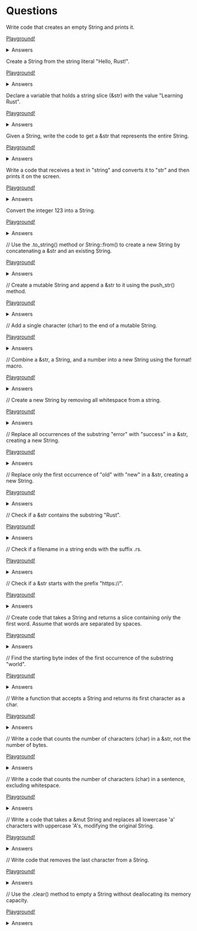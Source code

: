 # Questions

Write code that creates an empty String and prints it.

[Playground!]()

<details>
<summary>Answers</summary>

```rust
fn main() {
    //
    let empty_string: String = String::new();
    println!("{}", empty_string);
}
```

</details>

Create a String from the string literal "Hello, Rust!".

[Playground!]()

<details>
<summary>Answers</summary>

```rust
fn main() {
    //
    let literal_string: String = String::from("Hello, Rust!");
    println!("{}", literal_string);
}
```

</details>

Declare a variable that holds a string slice (&str) with the value "Learning Rust".

[Playground!]()

<details>
<summary>Answers</summary>

```rust
fn main() {
    //
    let hold_string: &str = "Learning Rust";
    println!("{}", hold_string);
}
```

</details>

Given a String, write the code to get a &str that represents the entire String.

[Playground!]()

<details>
<summary>Answers</summary>

```rust
fn main() {
    //
    let input_string: String = String::from("Learning Rust!");
    let input_str: &str = &input_string;
    println!("{}", input_str);
}

// or

fn main() {
    //
    let input_string: String = String::from("Learning Rust!");
    let input_str: &str = input_string.as_str();
    println!("{}", input_str);
}
```

</details>

Write a code that receives a text in "string" and converts it to "str" and then prints it on the screen.

[Playground!]()

<details>
<summary>Answers</summary>

```rust
use std::io;

fn main() {
    //
    println!("Enter text:");
    let mut input_string: String = String::new();
    io::stdin()
        .read_line(&mut input_string)
        .expect("Data entry error!");
    let text_string: &str = input_string.as_str();
    println!("\nText converted to &str: {}", text_string);
}
```

</details>

Convert the integer 123 into a String.

[Playground!]()

<details>
<summary>Answers</summary>

```rust
use std::io;

fn main() {
    //
    println!("Enter number:");
    let mut input_number: String = String::new();
    io::stdin()
        .read_line(&mut input_number)
        .expect("Data entry error!");

    //
    let number: u8 = input_number.trim().parse().expect("Data converting error!");
    println!("Converted value = {}", number);
}
```
</details>

// Use the .to_string() method or String::from() to create a new String by concatenating a &str and an existing String.

[Playground!]()

<details>
<summary>Answers</summary>

```rust
use std::io;

fn main() {
    //
    println!("Enter text:");
    let mut input_text: String = String::new();
    io::stdin()
        .read_line(&mut input_text)
        .expect("Data entry error!");

    //
    let text_01: &str = &input_text.as_str();
    let text_02: String = String::from("string");

    //
    println!("\n{}", text_01.to_string() + &text_02);
}
```
</details>

// Create a mutable String and append a &str to it using the push_str() method.

[Playground!]()

<details>
<summary>Answers</summary>

```rust
fn main() {
    //
    let mut mutable_string: String = String::from("Hello, ");
    mutable_string.push_str("word!");
    println!("{}", mutable_string);
}
```
</details>

// Add a single character (char) to the end of a mutable String.

[Playground!]()

<details>
<summary>Answers</summary>

```rust
fn main() {
    //
    let mut single_char: String = String::from("Hello, word");
    let character: char = '!';
    single_char.push(character);
    println!("{}", single_char);
}
```
</details>

// Combine a &str, a String, and a number into a new String using the format! macro.

[Playground!]()

<details>
<summary>Answers</summary>

```rust
fn main() {
    //
    let var_str: &str = "1";
    let var_string: String = String::from("2");
    let var_u8: u8 = 3;

    //
    let result = format!("{}{}{}", var_str, var_string, var_u8);
    println!("{}", result);
}
```

</details>

// Create a new String by removing all whitespace from a string.

[Playground!]()

<details>
<summary>Answers</summary>

```rust
use std::io;

fn main() {
    //
    println!("Enter text:");
    let mut input_text: String = String::new();
    io::stdin().read_line(&mut input_text).err();

    //
    let remove_wspace = input_text.replace(" ", "");
    println!("\nFirst Letter = {}", remove_wspace.trim());
}
```
</details>

// Replace all occurrences of the substring "error" with "success" in a &str, creating a new String.

[Playground!]()

<details>
<summary>Answers</summary>

```rust
use std::io;

fn main() {
    //
    println!("Enter text:");
    let mut input_text: String = String::new();
    io::stdin().read_line(&mut input_text).err();

    //
    let new_text = input_text.replace("error", "success");
    println!("\nFirst Letter = {}", new_text.trim());
}
```
</details>

// Replace only the first occurrence of "old" with "new" in a &str, creating a new String.

[Playground!]()

<details>
<summary>Answers</summary>

```rust
use std::io;

fn main() {
    //
    println!("Enter phrase:");
    let mut input_phrase: String = String::new();
    io::stdin().read_line(&mut input_phrase).err();

    //
    let phrase = input_phrase.replacen("old", "new", 1);
    println!("{}", phrase.trim());
}
```
</details>

// Check if a &str contains the substring "Rust".

[Playground!]()

<details>
<summary>Answers</summary>

```rust
use std::io;

fn main() {
    //
    println!("Enter text:");
    let mut input_text: String = String::new();
    io::stdin().read_line(&mut input_text).err();

    //
    if input_text.contains("Rust") {
        println!("\n'{}' contains 'Rust'", input_text.trim());
    } else {
        println!("\n'{}' does not contain 'Rust'", input_text.trim());
    }
}
```
</details>

// Check if a filename in a string ends with the suffix .rs.

[Playground!]()

<details>
<summary>Answers</summary>

```rust
use std::io;

fn main() {
    //
    println!("Enter filename:");
    let mut input_text: String = String::new();
    io::stdin().read_line(&mut input_text).err();

    //
    if input_text.trim().ends_with(".rs") {
        println!("\n'{}' ends with '.rs'", input_text.trim());
    } else {
        println!("\n'{}' does not ends with '.rs'", input_text.trim());
    }
}
```

</details>

// Check if a &str starts with the prefix "https://".

[Playground!]()

<details>
<summary>Answers</summary>

```rust
use std::io;

fn main() {
    //
    println!("Enter text:");
    let mut input_text: String = String::new();
    io::stdin().read_line(&mut input_text).err();

    //
    if input_text.starts_with("https://") {
        println!("\n'{}' start with 'https://'", input_text.trim());
    } else {
        println!("\n'{}' does not start with 'https://'", input_text.trim());
    }
}
```

</details>

// Create code that takes a String and returns a slice containing only the first word. Assume that words are separated by spaces.

[Playground!]()

<details>
<summary>Answers</summary>

```rust
use std::io;

fn main() {
    //
    println!("Enter phrase:");
    let mut input_phrase: String = String::new();
    io::stdin().read_line(&mut input_phrase).err();

    //
    let phrase = input_phrase.split_whitespace().next();
    println!("{}", phrase.unwrap());
}
```
</details>

// Find the starting byte index of the first occurrence of the substring "world".

[Playground!]()

<details>
<summary>Answers</summary>

```rust
use std::io;

fn main() {
    //
    println!("Enter filename:");
    let mut input_text: String = String::new();
    io::stdin().read_line(&mut input_text).err();

    //
    if let Some(index) = input_text.find("world") {
        println!("\nByte index: world = {}", index);
    } else {
        println!("\nNo word: world");
    }
}
```
</details>

// Write a function that accepts a String and returns its first character as a char.

[Playground!]()

<details>
<summary>Answers</summary>

```rust
use std::io;

fn main() {
    //
    let mut input_word: String = String::new();
    io::stdin().read_line(&mut input_word).err();

    //
    let mut first_letter: char = ' ';
    for i in input_word.trim_start().chars() {
        first_letter = i;
        break;
    }
    println!("First Letter = {}", first_letter);
}

// or
use std::io;

fn main() {
    //
    let mut input_word: String = String::new();
    io::stdin().read_line(&mut input_word).err();

    //
    let first_letter: char = input_word.trim_start().chars().next().unwrap_or(' ');
    println!("First Letter = {}", first_letter);
}
```
</details>

// Write a code that counts the number of characters (char) in a &str, not the number of bytes.

[Playground!]()

<details>
<summary>Answers</summary>

```rust
use std::io;

fn main() {
    //
    println!("Enter word:");
    let mut input_word: String = String::new();
    io::stdin().read_line(&mut input_word).err();

    //
    let word = input_word.trim();
    let mut count: u8 = 0;

    //
    for _i in word.chars() {
        count += 1;
    }

    println!("{}", count);
}
```
</details>

// Write a code that counts the number of characters (char) in a sentence, excluding whitespace.

[Playground!]()

<details>
<summary>Answers</summary>

```rust
use std::io;

fn main() {
    //
    println!("Enter phrase:");
    let mut input_phrase: String = String::new();
    io::stdin().read_line(&mut input_phrase).err();

    //
    let phrase = input_phrase.trim().replace(" ", "");
    let mut count: u8 = 0;

    //
    for _i in phrase.chars() {
        count += 1;
    }

    println!("{}", count);
}
```
</details>

// Write a code that takes a &mut String and replaces all lowercase 'a' characters with uppercase 'A's, modifying the original String.

[Playground!]()

<details>
<summary>Answers</summary>

```rust
use std::io;

fn main() {
    // create new var
    println!("Enter phrase:");
    let mut input_phrase: String = String::new();
    io::stdin().read_line(&mut input_phrase).err();

    //
    let phrase = input_phrase.trim().replace("a", "A");
    println!("{}", phrase);

    // mut input_phrase
    println!("Enter phrase:");
    let mut input_phrase: String = String::new();
    io::stdin().read_line(&mut input_phrase).err();

    //
    let bytes = unsafe { input_phrase.as_bytes_mut() };

    for i in bytes.iter_mut() {
        if *i == b'a' {
            *i = b'A';
        }
    }
    println!("{}", phrase);
}
```
</details>

// Write code that removes the last character from a String.

[Playground!]()

<details>
<summary>Answers</summary>

```rust
use std::io;

fn main() {
    //
    println!("Enter text:");
    let mut input_character: String = String::new();
    io::stdin()
        .read_line(&mut input_character)
        .expect("Data entry erro!");

    let mut character: String = input_character.trim_end().to_string();
    character.pop();
    println!("{}", character);
}

// or

use std::io;

fn main() {
    //
    println!("Enter text:");
    let mut input_character: String = String::new();
    io::stdin()
        .read_line(&mut input_character)
        .expect("Data entry erro!");

    //
    let mut count = 0;
    let mut character: String = String::new();

    for i in input_character.trim_end().chars() {
        count += 1;

        if count < input_character.len() - 1 {
            character.push(i);
        }
    }
    println!("{}", character);
}
```
</details>

// Use the .clear() method to empty a String without deallocating its memory capacity.

[Playground!]()

<details>
<summary>Answers</summary>

```rust
fn main() {
    //
    let mut var_string: String = String::with_capacity(50);
    var_string.push_str("Hello, world!");

    //
    println!("String = {}", var_string);
    println!("Capacity = {}", var_string.capacity());
    println!("Len = {}", var_string.len());
    println!("");

    //
    var_string.clear();
    println!("String = {}", var_string);
    println!("Capacity = {}", var_string.capacity());
    println!("Len = {}", var_string.len());
```
</details>
